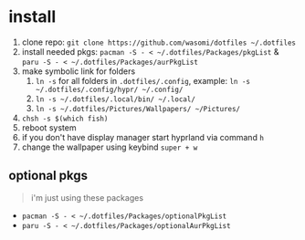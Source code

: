 # install

1. clone repo: `git clone https://github.com/wasomi/dotfiles ~/.dotfiles`
2. install needed pkgs: `pacman -S - < ~/.dotfiles/Packages/pkgList` & `paru -S - < ~/.dotfiles/Packages/aurPkgList`
3. make symbolic link for folders
   1. `ln -s` for all folders in `.dotfiles/.config`, example: `ln -s ~/.dotfiles/.config/hypr/ ~/.config/`
   2. `ln -s ~/.dotfiles/.local/bin/ ~/.local/`
   3. `ln -s ~/.dotfiles/Pictures/Wallpapers/ ~/Pictures/`
4. `chsh -s $(which fish)`
5. reboot system
6. if you don't have display manager start hyprland via command `h`
7. change the wallpaper using keybind `super + w`

## optional pkgs

> i'm just using these packages

- `pacman -S - < ~/.dotfiles/Packages/optionalPkgList`
- `paru -S - < ~/.dotfiles/Packages/optionalAurPkgList`
